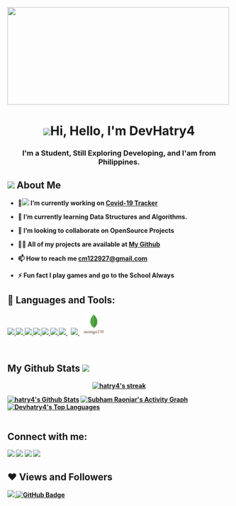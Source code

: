 <a href="#"><img width="500px" height="220" src="./Images-Gifs/banner.gif" height="100px"/></a>

<h1 align="center"><img src="https://raw.githubusercontent.com/MartinHeinz/MartinHeinz/master/wave.gif" width="30px">Hi, Hello, I'm DevHatry4</h1>
<h3 align="center"><b>I'm a Student, Still Exploring Developing, and I'am from Philippines.</h3>






## <img src="https://raw.githubusercontent.com/MartinHeinz/MartinHeinz/master/wave.gif" width="30px"> About Me

- 🔭<img src="https://raw.githubusercontent.com/MartinHeinz/MartinHeinz/master/wave.gif" width="20px"> I’m currently working on **[Covid-19 Tracker](https://covid-19-tracker-e4bda.web.app/)**

- 🌱 I’m currently learning **Data Structures and Algorithms.**

- 👯 I’m looking to collaborate on **OpenSource Projects**

- 👨‍💻 All of my projects are available at **[My Github](https://github.com/hatry4)**

- 📫 How to reach me **cm122927@gmail.com**

- ⚡ Fun fact **I play games and go to the School Always**

## 🚀 Languages and Tools:

<p align="left"> 
    <a href="https://www.java.com" target="_blank"> <img src="https://img.icons8.com/color/48/000000/java-coffee-cup-logo.png"/> </a>
    <a href="https://developer.mozilla.org/en-US/docs/Web/JavaScript" target="_blank"> <img src="https://img.icons8.com/color/48/000000/javascript.png"/> </a> 
    <a href="https://www.w3.org/html/" target="_blank"> <img src="https://img.icons8.com/color/48/000000/html-5.png"/> </a> 
    <a href="https://www.w3schools.com/css/" target="_blank"> <img src="https://img.icons8.com/color/48/000000/css3.png"/> </a> 
    <a href="https://getbootstrap.com" target="_blank"> <img src="https://img.icons8.com/color/48/000000/bootstrap.png"/> </a> 
    <a href="https://www.python.org" target="_blank"> <img src="https://img.icons8.com/color/48/000000/python.png"/> </a> 
    <a style="padding-right:8px;" href="https://nodejs.org" target="_blank"> <img src="https://img.icons8.com/color/48/000000/nodejs.png"/> </a> 
    <a style="padding-right:8px;" href="https://www.mysql.com/" target="_blank"> <img src="https://img.icons8.com/fluent/50/000000/mysql-logo.png"/> </a>
    <a href="https://www.mongodb.com/" target="_blank"> <img src="https://raw.githubusercontent.com/devicons/devicon/master/icons/mongodb/mongodb-original-wordmark.svg" alt="mongodb" width="48" height="48"/> </a> 
</p>
<br/>


## <b>My Github Stats <img src="https://cdn.discordapp.com/attachments/854889235088670741/889058127360692235/stats.png" width="30px">

<p align="center">
    <a href="https://github.com/hatry4/">
        <img title="🔥 Get streak stats for your profile at git.io/streak-stats" alt="hatry4's streak" src="https://github-readme-streak-stats.herokuapp.com/?user=hatry4&theme=black-ice&hide_border=true&stroke=0000&background=202020"/>
    </a>
</p>
    <a href="https://github.com/hatry4/github-readme-stats"><img alt="hatry4's Github Stats" src="https://github-readme-stats.vercel.app/api?username=hatry4&show_icons=true&count_private=true&theme=react&hide_border=true&bg_color=202020" /></a>
<a href="https://github.com/hatry4/github-readme-activity-graph"><img alt="Subham Raoniar's Activity Graph" src="https://activity-graph.herokuapp.com/graph?username=hatry4&bg_color=202020&color=5BEC9D&line=5BEC9D&point=FFFFFF&hide_border=true" /></a>
<a href="https://github.com/hatry4/github-readme-stats"><img alt="Devhatry4's Top Languages" src="https://github-readme-stats.vercel.app/api/top-langs/?username=hatry4&langs_count=8&count_private=true&layout=compact&theme=react&hide_border=true&bg_color=202020" /></a>

<br/>
<br/>

## Connect with me:
<p align="left">

<a href = "https://www.linkedin.com/in/subham-raoniar/"><img src="https://img.icons8.com/fluent/48/000000/linkedin.png"/></a>
<a href = "https://twitter.com/subhamraoniar"><img src="https://img.icons8.com/fluent/48/000000/twitter.png"/></a>
<a href = "https://www.instagram.com/subhamraoniar/"><img src="https://img.icons8.com/fluent/48/000000/instagram-new.png"/></a>
<a href = "https://www.youtube.com/channel/UC-NXT1lYAOPa3lrgWXqvuHA"><img src="https://img.icons8.com/color/48/000000/youtube-play.png"/></a>

</p>

## ❤ Views and Followers
<a href="https://github.com/Meghna-DAS/github-profile-views-counter">
    <img src="https://komarev.com/ghpvc/?username=hatry4">
</a>
<a href="https://github.com/hatry4?tab=followers"><img src="https://img.shields.io/github/followers/hatry4?label=Followers&style=social" alt="GitHub Badge"></a>
